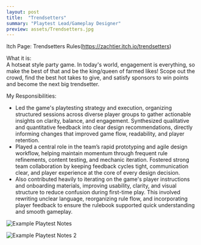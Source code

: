 ```yaml
---
layout: post
title:  "Trendsetters"
summary: "Playtest Lead/Gameplay Designer"
preview: assets/Trendsetters.jpg
---
```

Itch Page: Trendsetters Rules(https://zachtier.itch.io/trendsetters)

What it is:\
A hotseat style party game. In today's world, engagement is everything, so make the best of that and be the king/queen of farmed likes! Scope out the crowd, find the best hot takes to give, and satisfy sponsors to win points and become the next big trendsetter.

My Responsibilities:
* Led the game's playtesting strategy and execution, organizing structured sessions across diverse player groups to gather actionable insights on clarity, balance, and engagement. Synthesized qualitative and quantitative feedback into clear design recommendations, directly informing changes that improved game flow, readability, and player retention.
* Played a central role in the team’s rapid prototyping and agile design workflow, helping maintain momentum through frequent rule refinements, content testing, and mechanic iteration. Fostered strong team collaboration by keeping feedback cycles tight, communication clear, and player experience at the core of every design decision.
* Also contributed heavily to iterating on the game's player instructions and onboarding materials, improving usability, clarity, and visual structure to reduce confusion during first-time play. This involved rewriting unclear language, reorganizing rule flow, and incorporating player feedback to ensure the rulebook supported quick understanding and smooth gameplay.

![Example Playtest Notes](https://zachtier.github.io/ZacharyTieu.github.io/assets/TrendsetterTest.png)

![Example Playtest Notes 2](https://zachtier.github.io/ZacharyTieu.github.io/assets/TrendsetterTest2.png)
